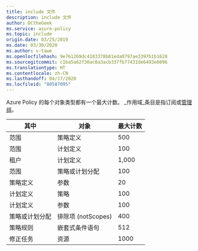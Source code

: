 ```yaml
---
title: include 文件
description: include 文件
author: DCtheGeek
ms.service: azure-policy
ms.topic: include
origin.date: 03/25/2019
ms.date: 03/30/2020
ms.author: v-tawe
ms.openlocfilehash: 9e761269dc4183378b81eda0797ae3397b1b1628
ms.sourcegitcommit: c1ba5a62f30ac0a3acb337fb77431de6493e6096
ms.translationtype: HT
ms.contentlocale: zh-CN
ms.lasthandoff: 04/17/2020
ms.locfileid: "80587095"
---
```

Azure Policy 的每个对象类型都有一个最大计数。 _作用域_条目是指订阅或[管理组](../articles/governance/management-groups/overview.md)。

| 其中 | 对象 | 最大计数 |
|---|---|---|
| 范围 | 策略定义 | 500 |
| 范围 | 计划定义 | 100 |
| 租户 | 计划定义 | 1,000 |
| 范围 | 策略或计划分配 | 100 |
| 策略定义 | 参数 | 20 |
| 计划定义 | 策略 | 100 |
| 计划定义 | 参数 | 100 |
| 策略或计划分配 | 排除项 (notScopes) | 400 |
| 策略规则 | 嵌套式条件语句 | 512 |
| 修正任务 | 资源 | 1000 |
